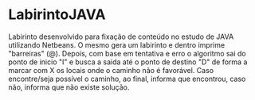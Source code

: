 # LabirintoJAVA
Labirinto desenvolvido para fixação de conteúdo no estudo de JAVA utilizando Netbeans. O mesmo gera um labirinto e dentro imprime "barreiras" (@). Depois, com base em tentativa e erro o algoritmo sai do ponto de inicio "I" e busca a saida até o ponto de destino "D" de forma a marcar com X os locais onde o caminho não é favorável. Caso encontre/seja possível o caminho, ao final, informa que encontrou, caso não, informa que não existe solução.
